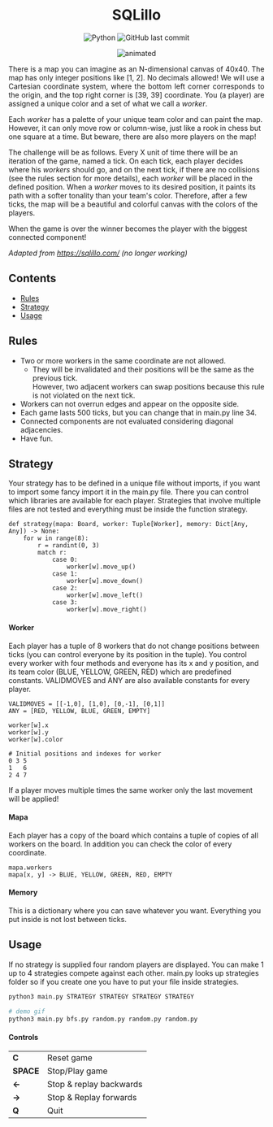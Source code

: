 
<h1 align="center"> SQLillo </h1>

<div align="center">
  <img alt="Python" src="https://img.shields.io/badge/python-v3.10+-blue.svg">
  <img alt="GitHub last commit" src="https://img.shields.io/github/last-commit/CPerezRuiz335/SQLillo">

 </div>
 
<p align="center">
  <img src="media/output.gif" alt="animated" />
</p>

<p align="justify"> 
There is a map you can imagine as an N-dimensional canvas of 40x40. 
The map has only integer positions like [1, 2]. No decimals allowed! 
We will use a Cartesian coordinate system, where the bottom left corner
corresponds to the origin, and the top right corner is [39, 39] coordinate. 
You (a player) are assigned a unique color and a set of what we call a <i>worker</i>.

Each <i>worker</i> has a palette of your unique team color and can paint the map. 
However, it can only move row or column-wise, just like a rook in chess but one square 
at a time. But beware, there are also more players on the map!

The challenge will be as follows. Every X unit of time there will be an iteration of 
the game, named a tick. On each tick, each player decides where his <i>workers</i> should go, and
on the next tick, if there are no collisions (see the rules section for more details), each
<i>worker</i> will be placed in the defined position. When a <i>worker</i> moves to its desired position, 
it paints its path with a softer tonality than your team's color. Therefore, 
after a few ticks, the map will be a beautiful and colorful canvas with the colors of the players. 

When the game is over the winner becomes the player with the biggest connected component!  
</p>
  
_Adapted from https://sqlillo.com/  (no longer working)_

Contents
---------

* [Rules](#rules)
* [Strategy](#strategy)
* [Usage](#usage)

## Rules

+ Two or more workers in the same coordinate are not allowed.
  * They will be invalidated and their positions will be the same as the previous tick.\
    However, two adjacent workers can swap positions because this rule is not violated 
    on the next tick.
+ Workers can not overrun edges and appear on the opposite side.
+ Each game lasts 500 ticks, but you can change that in main.py line 34.
+ Connected components are not evaluated considering diagonal adjacencies.
+ Have fun.

## Strategy

Your strategy has to be defined in a unique file without imports, if you want to import some 
fancy import it in the main.py file. There you can control which libraries are available 
for each player. Strategies that involve multiple files are not tested and everything must
be inside the function strategy.

```
def strategy(mapa: Board, worker: Tuple[Worker], memory: Dict[Any, Any]) -> None:
    for w in range(8):
        r = randint(0, 3)
        match r:
            case 0:
                worker[w].move_up()
            case 1:
                worker[w].move_down()
            case 2:
                worker[w].move_left()
            case 3:
                worker[w].move_right()
```

#### Worker

Each player has a tuple of 8 workers that do not change positions between ticks (you can control everyone
by its position in the tuple). You control every worker with four methods and everyone has its x and y position,
and its team color (BLUE, YELLOW, GREEN, RED) which are predefined constants. VALIDMOVES and ANY are also available 
constants for every player.

```
VALIDMOVES = [[-1,0], [1,0], [0,-1], [0,1]]
ANY = [RED, YELLOW, BLUE, GREEN, EMPTY]

worker[w].x
worker[w].y
worker[w].color

# Initial positions and indexes for worker
0 3 5
1   6
2 4 7
```

If a player moves multiple times the same worker only the last movement will be applied!

#### Mapa

Each player has a copy of the board which contains a tuple of copies of all workers on the board. 
In addition you can check the color of every coordinate.

```
mapa.workers
mapa[x, y] -> BLUE, YELLOW, GREEN, RED, EMPTY
```

#### Memory

This is a dictionary where you can save whatever you want. Everything you put inside is not lost between ticks.

## Usage

If no strategy is supplied four random players are displayed. You can make 1 up to 4 strategies compete against each other.
main.py looks up strategies folder so if you create one you have to put your file inside strategies.

```sh
python3 main.py STRATEGY STRATEGY STRATEGY STRATEGY

# demo gif
python3 main.py bfs.py random.py random.py random.py
```

#### Controls

| | |
|-------|-------------------------|
| **C**     | Reset game              |
| **SPACE** | Stop/Play game          |
|**←**      | Stop & replay backwards |
| **→**     | Stop & Replay forwards  |
| **Q**     | Quit                    |



